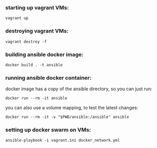 ### starting up vagrant VMs:
```
vagrant up
```

### destroying vagrant VMs:
```
vagrant destroy -f
```

### building ansible docker image:
```
docker build . -t ansible
```

### running ansible docker container:
docker image has a copy of the ansible directory, so you can just run:

```
docker run --rm -it ansible
```

you can also use a volume mapping, to test the latest changes:

```
docker run --rm -it -v "$PWD/ansible:/ansible" ansible
```

### setting up docker swarm on VMs:
```
ansible-playbook -i vagrant.ini docker_network.yml
```